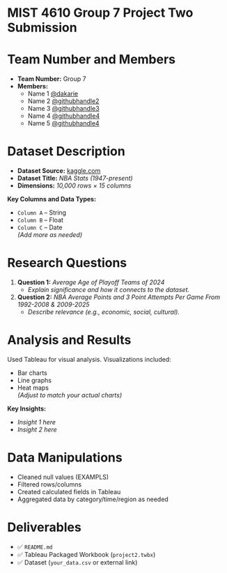 # MIST 4610 Group 7 Project Two Submission

# Team Number and Members
- **Team Number:** Group 7
- **Members:**
  - Name 1 [@dakarie](https://github.com/dakarie/MIST-4610-Group-Project-2/tree/main)
  - Name 2 [@githubhandle2](https://github.com/githubhandle2)
  - Name 3 [@githubhandle3](https://github.com/githubhandle3)
  - Name 4 [@githubhandle4](https://github.com/githubhandle4)
  - Name 5 [@githubhandle4](https://github.com/githubhandle4)


# Dataset Description

- **Dataset Source:** [kaggle.com](https://www.kaggle.com/datasets/sumitrodatta/nba-aba-baa-stats?resource=download&select=Player+Play+By+Play.csv)
- **Dataset Title:** _NBA Stats (1947-present)_
- **Dimensions:** _10,000 rows × 15 columns_

**Key Columns and Data Types:**
- `Column A` – String
- `Column B` – Float
- `Column C` – Date  
*(Add more as needed)*


# Research Questions

1. **Question 1:** _Average Age of Playoff Teams of 2024_  
   - _Explain significance and how it connects to the dataset._
2. **Question 2:** _NBA Average Points and 3 Point Attempts Per Game From 1992-2008 & 2009-2025_  
   - _Describe relevance (e.g., economic, social, cultural)._


# Analysis and Results

Used Tableau for visual analysis. Visualizations included:
- Bar charts
- Line graphs
- Heat maps  
*(Adjust to match your actual charts)*

**Key Insights:**
- _Insight 1 here_
- _Insight 2 here_


# Data Manipulations

- Cleaned null values (EXAMPLS)
- Filtered rows/columns
- Created calculated fields in Tableau
- Aggregated data by category/time/region as needed


# Deliverables

- ✅ `README.md`
- ✅ Tableau Packaged Workbook (`project2.twbx`)
- ✅ Dataset (`your_data.csv` or external link)

